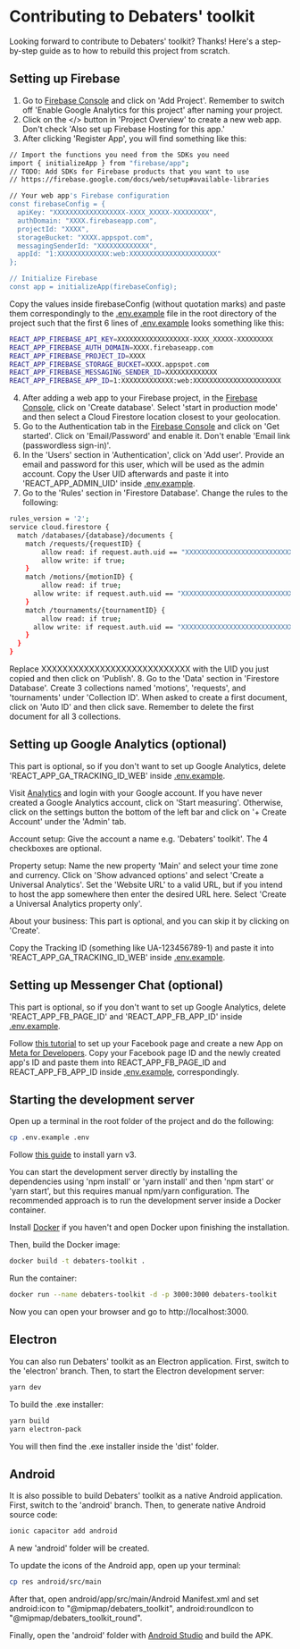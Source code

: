 # Contributing to Debaters' toolkit

Looking forward to contribute to Debaters' toolkit? Thanks! Here's a step-by-step guide as to how to rebuild this project from scratch.

## Setting up Firebase

1. Go to [Firebase Console](https://console.firebase.google.com/) and click on 'Add Project'. Remember to switch off 'Enable Google Analytics for this project' after naming your project.
2. Click on the </> button in 'Project Overview' to create a new web app. Don't check 'Also set up Firebase Hosting for this app.'
3. After clicking 'Register App', you will find something like this:
```sh
// Import the functions you need from the SDKs you need
import { initializeApp } from "firebase/app";
// TODO: Add SDKs for Firebase products that you want to use
// https://firebase.google.com/docs/web/setup#available-libraries

// Your web app's Firebase configuration
const firebaseConfig = {
  apiKey: "XXXXXXXXXXXXXXXXXX-XXXX_XXXXX-XXXXXXXXX",
  authDomain: "XXXX.firebaseapp.com",
  projectId: "XXXX",
  storageBucket: "XXXX.appspot.com",
  messagingSenderId: "XXXXXXXXXXXXX",
  appId: "1:XXXXXXXXXXXXX:web:XXXXXXXXXXXXXXXXXXXXXX"
};

// Initialize Firebase
const app = initializeApp(firebaseConfig);
```
Copy the values inside firebaseConfig (without quotation marks) and paste them correspondingly to the [.env.example](https://github.com/anhnguyenquy/debaters-toolkit/blob/main/.env.example) file in the root directory of the project such that the first 6 lines of [.env.example](https://github.com/anhnguyenquy/debaters-toolkit/blob/main/.env.example) looks something like this:
```sh
REACT_APP_FIREBASE_API_KEY=XXXXXXXXXXXXXXXXXX-XXXX_XXXXX-XXXXXXXXX
REACT_APP_FIREBASE_AUTH_DOMAIN=XXXX.firebaseapp.com
REACT_APP_FIREBASE_PROJECT_ID=XXXX
REACT_APP_FIREBASE_STORAGE_BUCKET=XXXX.appspot.com
REACT_APP_FIREBASE_MESSAGING_SENDER_ID=XXXXXXXXXXXXX
REACT_APP_FIREBASE_APP_ID=1:XXXXXXXXXXXXX:web:XXXXXXXXXXXXXXXXXXXXXX
```
4. After adding a web app to your Firebase project, in the [Firebase Console](https://console.firebase.google.com/), click on 'Create database'. Select 'start in production mode' and then select a Cloud Firestore location closest to your geolocation.
5. Go to the Authentication tab in the [Firebase Console](https://console.firebase.google.com/) and click on 'Get started'. Click on 'Email/Password' and enable it. Don't enable 'Email link (passwordless sign-in)'.
6. In the 'Users' section in 'Authentication', click on 'Add user'. Provide an email and password for this user, which will be used as the admin account. Copy the User UID afterwards and paste it into 'REACT_APP_ADMIN_UID' inside [.env.example](https://github.com/anhnguyenquy/debaters-toolkit/blob/main/.env.example).
7. Go to the 'Rules' section in 'Firestore Database'. Change the rules to the following:
```sh
rules_version = '2';
service cloud.firestore {
  match /databases/{database}/documents {
  	match /requests/{requestID} {
    	allow read: if request.auth.uid == "XXXXXXXXXXXXXXXXXXXXXXXXXXXX";
    	allow write: if true;
    }
    match /motions/{motionID} {
    	allow read: if true;
      allow write: if request.auth.uid == "XXXXXXXXXXXXXXXXXXXXXXXXXXXX";
    }
  	match /tournaments/{tournamentID} {
    	allow read: if true;
      allow write: if request.auth.uid == "XXXXXXXXXXXXXXXXXXXXXXXXXXXX";
    }
  }
}
```
Replace XXXXXXXXXXXXXXXXXXXXXXXXXXXX with the UID you just copied and then click on 'Publish'.
8. Go to the 'Data' section in 'Firestore Database'. Create 3 collections named 'motions', 'requests', and 'tournaments' under 'Collection ID'. When asked to create a first document, click on 'Auto ID' and then click save. Remember to delete the first document for all 3 collections.


## Setting up Google Analytics (optional)

This part is optional, so if you don't want to set up Google Analytics, delete 'REACT_APP_GA_TRACKING_ID_WEB' inside [.env.example](https://github.com/anhnguyenquy/debaters-toolkit/blob/main/.env.example).

Visit [Analytics](https://analytics.google.com/) and login with your Google account. If you have never created a Google Analytics account, click on 'Start measuring'. Otherwise, click on the settings button the bottom of the left bar and click on '+ Create Account' under the 'Admin' tab. 

Account setup:
Give the account a name e.g. 'Debaters' toolkit'. The 4 checkboxes are optional.

Property setup:
Name the new property 'Main' and select your time zone and currency. Click on 'Show advanced options' and select 'Create a Universal Analytics'. Set the 'Website URL' to a valid URL, but if you intend to host the app somewhere then enter the desired URL here. Select 'Create a Universal Analytics property only'.

About your business:
This part is optional, and you can skip it by clicking on 'Create'.

Copy the Tracking ID (something like UA-123456789-1) and paste it into 'REACT_APP_GA_TRACKING_ID_WEB' inside [.env.example](https://github.com/anhnguyenquy/debaters-toolkit/blob/main/.env.example).

## Setting up Messenger Chat (optional)

This part is optional, so if you don't want to set up Google Analytics, delete 'REACT_APP_FB_PAGE_ID' and 'REACT_APP_FB_APP_ID' inside [.env.example](https://github.com/anhnguyenquy/debaters-toolkit/blob/main/.env.example).

Follow [this tutorial](https://www.youtube.com/watch?v=8e_4KIj4jBs) to set up your Facebook page and create a new App on [Meta for Developers](https://developers.facebook.com/). Copy your Facebook page ID and the newly created app's ID and paste them into REACT_APP_FB_PAGE_ID and REACT_APP_FB_APP_ID inside [.env.example](https://github.com/anhnguyenquy/debaters-toolkit/blob/main/.env.example), correspondingly.

## Starting the development server

Open up a terminal in the root folder of the project and do the following:
```sh
cp .env.example .env
```

Follow [this guide](https://yarnpkg.com/getting-started/migration) to install yarn v3. 

You can start the development server directly by installing the dependencies using 'npm install' or 'yarn install' and then 'npm start' or 'yarn start', but this requires manual npm/yarn configuration. The recommended approach is to run the development server inside a Docker container.

Install [Docker](https://docs.docker.com/get-docker/) if you haven't and open Docker upon finishing the installation.

Then, build the Docker image:
```sh
docker build -t debaters-toolkit .
```

Run the container:
```sh
docker run --name debaters-toolkit -d -p 3000:3000 debaters-toolkit
```

Now you can open your browser and go to http://localhost:3000.

## Electron

You can also run Debaters' toolkit as an Electron application. First, switch to the 'electron' branch.
Then, to start the Electron development server:
```sh
yarn dev
```
To build the .exe installer:
```sh
yarn build
yarn electron-pack
```
You will then find the .exe installer inside the 'dist' folder.

## Android

It is also possible to build Debaters' toolkit as a native Android application. First, switch to the 'android' branch.
Then, to generate native Android source code:
```sh
ionic capacitor add android
```
A new 'android' folder will be created.

To update the icons of the Android app, open up your terminal:
```sh
cp res android/src/main
```
After that, open android/app/src/main/Android Manifest.xml and set android:icon to "@mipmap/debaters_toolkit", android:roundIcon to "@mipmap/debaters_toolkit_round".

Finally, open the 'android' folder with [Android Studio](https://developer.android.com/studio) and build the APK.



